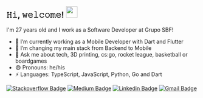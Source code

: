 <h2> 𝙷𝚒, 𝚠𝚎𝚕𝚌𝚘𝚖𝚎! <img src="https://emojis.slackmojis.com/emojis/images/1643515023/10521/meow_code.gif?1643515023" width="30px"> </h2>

I'm 27 years old and I work as a Software Developer at Grupo SBF!

- 🔭 I’m currently working as a Mobile Developer with Dart and Flutter
- 🌱 I’m changing my main stack from Backend to Mobile
- 💬 Ask me about tech, 3D printing, cs:go, rocket league, basketball or boardgames
- 😄 Pronouns: he/his
- ⚡ Languages: TypeScript, JavaScript, Python, Go and Dart

[![Stackoverflow Badge](https://img.shields.io/badge/-Stackoverflow-white?style=flat-square&logo=Stackoverflow)](https://stackoverflow.com/users/11197522/marcelo-arthur)
[![Medium Badge](https://img.shields.io/badge/-Medium-0f0f0f?style=flat-square&logo=Medium)](https://medium.com/@marcelobragalemos)
[![Linkedin Badge](https://img.shields.io/badge/-LinkedIn-063f5b?style=flat-square&logo=Linkedin&logoColor=white&link=https://www.linkedin.com/in/marcelo-arthur/)](https://www.linkedin.com/in/marcelo-arthur/)
[![Gmail Badge](https://img.shields.io/badge/-marcelobragalemos@gmail.com-c14438?style=flat-square&logo=Gmail&logoColor=white&link=mailto:marcelobragalemos@gmail.com)](mailto:marcelobragalemos@gmail.com)
